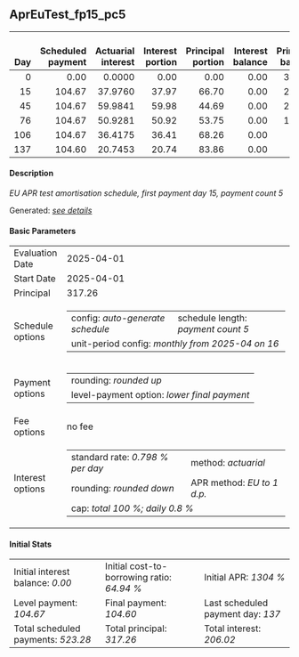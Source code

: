 <h2>AprEuTest_fp15_pc5</h2>
<table>
    <thead style="vertical-align: bottom;">
        <th style="text-align: right;">Day</th>
        <th style="text-align: right;">Scheduled payment</th>
        <th style="text-align: right;">Actuarial interest</th>
        <th style="text-align: right;">Interest portion</th>
        <th style="text-align: right;">Principal portion</th>
        <th style="text-align: right;">Interest balance</th>
        <th style="text-align: right;">Principal balance</th>
        <th style="text-align: right;">Total actuarial interest</th>
        <th style="text-align: right;">Total interest</th>
        <th style="text-align: right;">Total principal</th>
    </thead>
    <tr style="text-align: right;">
        <td class="ci00">0</td>
        <td class="ci01" style="white-space: nowrap;">0.00</td>
        <td class="ci02">0.0000</td>
        <td class="ci03">0.00</td>
        <td class="ci04">0.00</td>
        <td class="ci05">0.00</td>
        <td class="ci06">317.26</td>
        <td class="ci07">0.0000</td>
        <td class="ci08">0.00</td>
        <td class="ci09">0.00</td>
    </tr>
    <tr style="text-align: right;">
        <td class="ci00">15</td>
        <td class="ci01" style="white-space: nowrap;">104.67</td>
        <td class="ci02">37.9760</td>
        <td class="ci03">37.97</td>
        <td class="ci04">66.70</td>
        <td class="ci05">0.00</td>
        <td class="ci06">250.56</td>
        <td class="ci07">37.9760</td>
        <td class="ci08">37.97</td>
        <td class="ci09">66.70</td>
    </tr>
    <tr style="text-align: right;">
        <td class="ci00">45</td>
        <td class="ci01" style="white-space: nowrap;">104.67</td>
        <td class="ci02">59.9841</td>
        <td class="ci03">59.98</td>
        <td class="ci04">44.69</td>
        <td class="ci05">0.00</td>
        <td class="ci06">205.87</td>
        <td class="ci07">97.9601</td>
        <td class="ci08">97.95</td>
        <td class="ci09">111.39</td>
    </tr>
    <tr style="text-align: right;">
        <td class="ci00">76</td>
        <td class="ci01" style="white-space: nowrap;">104.67</td>
        <td class="ci02">50.9281</td>
        <td class="ci03">50.92</td>
        <td class="ci04">53.75</td>
        <td class="ci05">0.00</td>
        <td class="ci06">152.12</td>
        <td class="ci07">148.8882</td>
        <td class="ci08">148.87</td>
        <td class="ci09">165.14</td>
    </tr>
    <tr style="text-align: right;">
        <td class="ci00">106</td>
        <td class="ci01" style="white-space: nowrap;">104.67</td>
        <td class="ci02">36.4175</td>
        <td class="ci03">36.41</td>
        <td class="ci04">68.26</td>
        <td class="ci05">0.00</td>
        <td class="ci06">83.86</td>
        <td class="ci07">185.3057</td>
        <td class="ci08">185.28</td>
        <td class="ci09">233.40</td>
    </tr>
    <tr style="text-align: right;">
        <td class="ci00">137</td>
        <td class="ci01" style="white-space: nowrap;">104.60</td>
        <td class="ci02">20.7453</td>
        <td class="ci03">20.74</td>
        <td class="ci04">83.86</td>
        <td class="ci05">0.00</td>
        <td class="ci06">0.00</td>
        <td class="ci07">206.0510</td>
        <td class="ci08">206.02</td>
        <td class="ci09">317.26</td>
    </tr>
</table>
<h4>Description</h4>
<p><i>EU APR test amortisation schedule, first payment day 15, payment count 5</i></p>
<p>Generated: <i><a href="../GeneratedDate.html">see details</a></i></p>
<h4>Basic Parameters</h4>
<table>
    <tr>
        <td>Evaluation Date</td>
        <td>2025-04-01</td>
    </tr>
    <tr>
        <td>Start Date</td>
        <td>2025-04-01</td>
    </tr>
    <tr>
        <td>Principal</td>
        <td>317.26</td>
    </tr>
    <tr>
        <td>Schedule options</td>
        <td>
            <table>
                <tr>
                    <td>config: <i>auto-generate schedule</i></td>
                    <td>schedule length: <i><i>payment count</i> 5</i></td>
                </tr>
                <tr>
                    <td colspan="2" style="white-space: nowrap;">unit-period config: <i>monthly from 2025-04 on 16</i></td>
                </tr>
            </table>
        </td>
    </tr>
    <tr>
        <td>Payment options</td>
        <td>
            <table>
                <tr>
                    <td>rounding: <i>rounded up</i></td>
                </tr>
                <tr>
                    <td>level-payment option: <i>lower&nbsp;final&nbsp;payment</i></td>
                </tr>
            </table>
        </td>
    </tr>
    <tr>
        <td>Fee options</td>
        <td>no fee
        </td>
    </tr>
    <tr>
        <td>Interest options</td>
        <td>
            <table>
                <tr>
                    <td>standard rate: <i>0.798 % per day</i></td>
                    <td>method: <i>actuarial</i></td>
                </tr>
                <tr>
                    <td>rounding: <i>rounded down</i></td>
                    <td>APR method: <i>EU to 1 d.p.</i></td>
                </tr>
                <tr>
                    <td colspan="2">cap: <i>total 100 %; daily 0.8 %</td>
                </tr>
            </table>
        </td>
    </tr>
</table>
<h4>Initial Stats</h4>
<table>
    <tr>
        <td>Initial interest balance: <i>0.00</i></td>
        <td>Initial cost-to-borrowing ratio: <i>64.94 %</i></td>
        <td>Initial APR: <i>1304 %</i></td>
    </tr>
    <tr>
        <td>Level payment: <i>104.67</i></td>
        <td>Final payment: <i>104.60</i></td>
        <td>Last scheduled payment day: <i>137</i></td>
    </tr>
    <tr>
        <td>Total scheduled payments: <i>523.28</i></td>
        <td>Total principal: <i>317.26</i></td>
        <td>Total interest: <i>206.02</i></td>
    </tr>
</table>